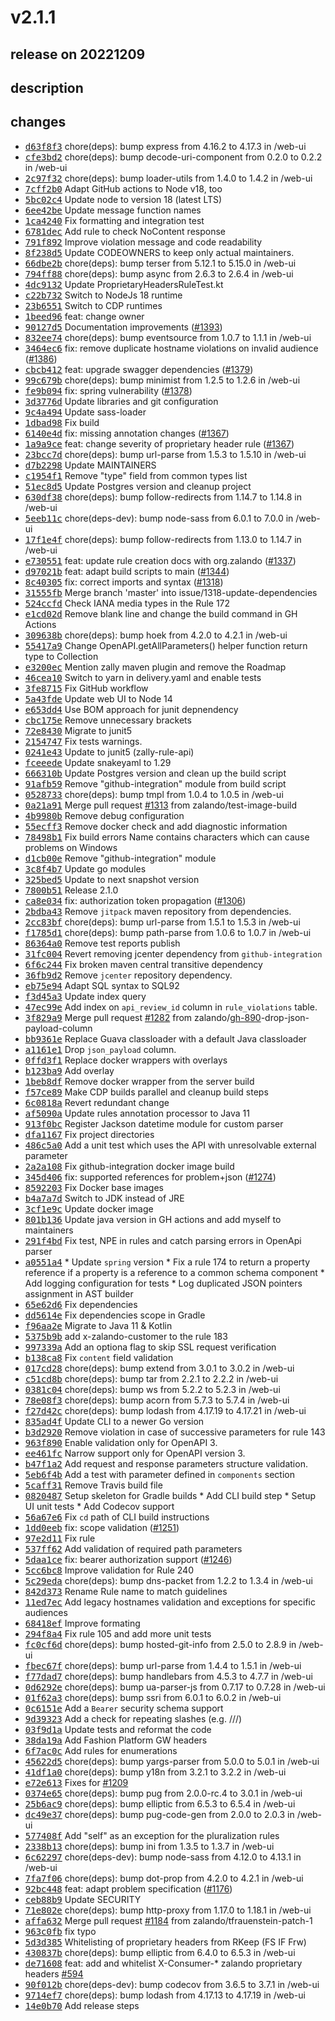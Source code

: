 # v2.1.1

## release on 20221209

## description

## changes

* <a class="commit-link" data-hovercard-type="commit" data-hovercard-url="https://github.com/zalando/zally/commit/d63f8f314c418ff1a07f83515a8f783ba8720e13/hovercard" href="https://github.com/zalando/zally/commit/d63f8f314c418ff1a07f83515a8f783ba8720e13"><tt>d63f8f3</tt></a> chore(deps): bump express from 4.16.2 to 4.17.3 in /web-ui
* <a class="commit-link" data-hovercard-type="commit" data-hovercard-url="https://github.com/zalando/zally/commit/cfe3bd21c5fd0fff74973c01b1709289cb84857a/hovercard" href="https://github.com/zalando/zally/commit/cfe3bd21c5fd0fff74973c01b1709289cb84857a"><tt>cfe3bd2</tt></a> chore(deps): bump decode-uri-component from 0.2.0 to 0.2.2 in /web-ui
* <a class="commit-link" data-hovercard-type="commit" data-hovercard-url="https://github.com/zalando/zally/commit/2c97f32489e3f380ad68958113026a5f0622e177/hovercard" href="https://github.com/zalando/zally/commit/2c97f32489e3f380ad68958113026a5f0622e177"><tt>2c97f32</tt></a> chore(deps): bump loader-utils from 1.4.0 to 1.4.2 in /web-ui
* <a class="commit-link" data-hovercard-type="commit" data-hovercard-url="https://github.com/zalando/zally/commit/7cff2b045b1f4df662e0e7dba6ec77f5e2e3a693/hovercard" href="https://github.com/zalando/zally/commit/7cff2b045b1f4df662e0e7dba6ec77f5e2e3a693"><tt>7cff2b0</tt></a> Adapt GitHub actions to Node v18, too
* <a class="commit-link" data-hovercard-type="commit" data-hovercard-url="https://github.com/zalando/zally/commit/5bc02c4f3177c85d8a3ea2b776be17cac5dabfce/hovercard" href="https://github.com/zalando/zally/commit/5bc02c4f3177c85d8a3ea2b776be17cac5dabfce"><tt>5bc02c4</tt></a> Update node to version 18 (latest LTS)
* <a class="commit-link" data-hovercard-type="commit" data-hovercard-url="https://github.com/zalando/zally/commit/6ee42bef8c9a1bb38eef6f0158799d3cdcbf150b/hovercard" href="https://github.com/zalando/zally/commit/6ee42bef8c9a1bb38eef6f0158799d3cdcbf150b"><tt>6ee42be</tt></a> Update message function names
* <a class="commit-link" data-hovercard-type="commit" data-hovercard-url="https://github.com/zalando/zally/commit/1ca42408a6b5237d8958e12f20deb91ff2ec6c3d/hovercard" href="https://github.com/zalando/zally/commit/1ca42408a6b5237d8958e12f20deb91ff2ec6c3d"><tt>1ca4240</tt></a> Fix formatting and integration test
* <a class="commit-link" data-hovercard-type="commit" data-hovercard-url="https://github.com/zalando/zally/commit/6781dec22260bda0f20ee6d5241b615dd6907f22/hovercard" href="https://github.com/zalando/zally/commit/6781dec22260bda0f20ee6d5241b615dd6907f22"><tt>6781dec</tt></a> Add rule to check NoContent response
* <a class="commit-link" data-hovercard-type="commit" data-hovercard-url="https://github.com/zalando/zally/commit/791f892ff03f449d2ca1aa85bcd4135e89ad4058/hovercard" href="https://github.com/zalando/zally/commit/791f892ff03f449d2ca1aa85bcd4135e89ad4058"><tt>791f892</tt></a> Improve violation message and code readability
* <a class="commit-link" data-hovercard-type="commit" data-hovercard-url="https://github.com/zalando/zally/commit/8f238d58805bcd98b3e096e45da6423b184ddf83/hovercard" href="https://github.com/zalando/zally/commit/8f238d58805bcd98b3e096e45da6423b184ddf83"><tt>8f238d5</tt></a> Update CODEOWNERS to keep only actual maintainers.
* <a class="commit-link" data-hovercard-type="commit" data-hovercard-url="https://github.com/zalando/zally/commit/66dbe2b68648c7cc5709cb6c7b45773032dd21b8/hovercard" href="https://github.com/zalando/zally/commit/66dbe2b68648c7cc5709cb6c7b45773032dd21b8"><tt>66dbe2b</tt></a> chore(deps): bump terser from 5.12.1 to 5.15.0 in /web-ui
* <a class="commit-link" data-hovercard-type="commit" data-hovercard-url="https://github.com/zalando/zally/commit/794ff888a28f796eb79bc598bd7e4ece69f65dc4/hovercard" href="https://github.com/zalando/zally/commit/794ff888a28f796eb79bc598bd7e4ece69f65dc4"><tt>794ff88</tt></a> chore(deps): bump async from 2.6.3 to 2.6.4 in /web-ui
* <a class="commit-link" data-hovercard-type="commit" data-hovercard-url="https://github.com/zalando/zally/commit/4dc9132f44ea6aaf31fc98cece3518b25928ac0c/hovercard" href="https://github.com/zalando/zally/commit/4dc9132f44ea6aaf31fc98cece3518b25928ac0c"><tt>4dc9132</tt></a> Update ProprietaryHeadersRuleTest.kt
* <a class="commit-link" data-hovercard-type="commit" data-hovercard-url="https://github.com/zalando/zally/commit/c22b7322a7ffe50e2936e24c81550a67a33ffc64/hovercard" href="https://github.com/zalando/zally/commit/c22b7322a7ffe50e2936e24c81550a67a33ffc64"><tt>c22b732</tt></a> Switch to NodeJs 18 runtime
* <a class="commit-link" data-hovercard-type="commit" data-hovercard-url="https://github.com/zalando/zally/commit/23b6551b2df6b185740769cf52a489f9d521f1ca/hovercard" href="https://github.com/zalando/zally/commit/23b6551b2df6b185740769cf52a489f9d521f1ca"><tt>23b6551</tt></a> Switch to CDP runtimes
* <a class="commit-link" data-hovercard-type="commit" data-hovercard-url="https://github.com/zalando/zally/commit/1beed964c3aa07d73075d56d4ca301a8b476cd1e/hovercard" href="https://github.com/zalando/zally/commit/1beed964c3aa07d73075d56d4ca301a8b476cd1e"><tt>1beed96</tt></a> feat: change owner
* <a class="commit-link" data-hovercard-type="commit" data-hovercard-url="https://github.com/zalando/zally/commit/90127d58b30d643b558c8a5a764f9c65b31858d9/hovercard" href="https://github.com/zalando/zally/commit/90127d58b30d643b558c8a5a764f9c65b31858d9"><tt>90127d5</tt></a> Documentation improvements (<a class="issue-link js-issue-link" data-error-text="Failed to load title" data-id="1250206695" data-permission-text="Title is private" data-url="https://github.com/zalando/zally/issues/1393" data-hovercard-type="pull_request" data-hovercard-url="/zalando/zally/pull/1393/hovercard" href="https://github.com/zalando/zally/pull/1393">#1393</a>)
* <a class="commit-link" data-hovercard-type="commit" data-hovercard-url="https://github.com/zalando/zally/commit/832ee74c7680d7d569446f05abcadc099f22bd3f/hovercard" href="https://github.com/zalando/zally/commit/832ee74c7680d7d569446f05abcadc099f22bd3f"><tt>832ee74</tt></a> chore(deps): bump eventsource from 1.0.7 to 1.1.1 in /web-ui
* <a class="commit-link" data-hovercard-type="commit" data-hovercard-url="https://github.com/zalando/zally/commit/3464ec613a5f1f8dd63af4b05f75993985a49866/hovercard" href="https://github.com/zalando/zally/commit/3464ec613a5f1f8dd63af4b05f75993985a49866"><tt>3464ec6</tt></a> fix: remove duplicate hostname violations on invalid audience (<a class="issue-link js-issue-link" data-error-text="Failed to load title" data-id="1217625714" data-permission-text="Title is private" data-url="https://github.com/zalando/zally/issues/1386" data-hovercard-type="pull_request" data-hovercard-url="/zalando/zally/pull/1386/hovercard" href="https://github.com/zalando/zally/pull/1386">#1386</a>)
* <a class="commit-link" data-hovercard-type="commit" data-hovercard-url="https://github.com/zalando/zally/commit/cbcb412f8d7b775ea48d4caa2e85abf801580285/hovercard" href="https://github.com/zalando/zally/commit/cbcb412f8d7b775ea48d4caa2e85abf801580285"><tt>cbcb412</tt></a> feat: upgrade swagger dependencies (<a class="issue-link js-issue-link" data-error-text="Failed to load title" data-id="1191031666" data-permission-text="Title is private" data-url="https://github.com/zalando/zally/issues/1379" data-hovercard-type="issue" data-hovercard-url="/zalando/zally/issues/1379/hovercard" href="https://github.com/zalando/zally/issues/1379">#1379</a>)
* <a class="commit-link" data-hovercard-type="commit" data-hovercard-url="https://github.com/zalando/zally/commit/99c679b682bc9475bbd9bb8cbc7c5437ba02998d/hovercard" href="https://github.com/zalando/zally/commit/99c679b682bc9475bbd9bb8cbc7c5437ba02998d"><tt>99c679b</tt></a> chore(deps): bump minimist from 1.2.5 to 1.2.6 in /web-ui
* <a class="commit-link" data-hovercard-type="commit" data-hovercard-url="https://github.com/zalando/zally/commit/fe9b0940e650361b58c2932ccae5fe32c3937635/hovercard" href="https://github.com/zalando/zally/commit/fe9b0940e650361b58c2932ccae5fe32c3937635"><tt>fe9b094</tt></a> fix: spring vulnerability (<a class="issue-link js-issue-link" data-error-text="Failed to load title" data-id="1190144644" data-permission-text="Title is private" data-url="https://github.com/zalando/zally/issues/1378" data-hovercard-type="pull_request" data-hovercard-url="/zalando/zally/pull/1378/hovercard" href="https://github.com/zalando/zally/pull/1378">#1378</a>)
* <a class="commit-link" data-hovercard-type="commit" data-hovercard-url="https://github.com/zalando/zally/commit/3d3776de020ef94ee35d8b1b5460a85011c92d9c/hovercard" href="https://github.com/zalando/zally/commit/3d3776de020ef94ee35d8b1b5460a85011c92d9c"><tt>3d3776d</tt></a> Update libraries and git configuration
* <a class="commit-link" data-hovercard-type="commit" data-hovercard-url="https://github.com/zalando/zally/commit/9c4a494ea87afd8037e776f7c5958458002993d1/hovercard" href="https://github.com/zalando/zally/commit/9c4a494ea87afd8037e776f7c5958458002993d1"><tt>9c4a494</tt></a> Update sass-loader
* <a class="commit-link" data-hovercard-type="commit" data-hovercard-url="https://github.com/zalando/zally/commit/1dbad989634b7c9618e1913c7b592923a2ed98f5/hovercard" href="https://github.com/zalando/zally/commit/1dbad989634b7c9618e1913c7b592923a2ed98f5"><tt>1dbad98</tt></a> Fix build
* <a class="commit-link" data-hovercard-type="commit" data-hovercard-url="https://github.com/zalando/zally/commit/6140e4df535e78b75eb984aacf811ed64e77968d/hovercard" href="https://github.com/zalando/zally/commit/6140e4df535e78b75eb984aacf811ed64e77968d"><tt>6140e4d</tt></a> fix: missing annotation changes (<a class="issue-link js-issue-link" data-error-text="Failed to load title" data-id="1157528766" data-permission-text="Title is private" data-url="https://github.com/zalando/zally/issues/1367" data-hovercard-type="pull_request" data-hovercard-url="/zalando/zally/pull/1367/hovercard" href="https://github.com/zalando/zally/pull/1367">#1367</a>)
* <a class="commit-link" data-hovercard-type="commit" data-hovercard-url="https://github.com/zalando/zally/commit/1a9a9ce082413fec2168f48a9b9fcbbe3cdfb955/hovercard" href="https://github.com/zalando/zally/commit/1a9a9ce082413fec2168f48a9b9fcbbe3cdfb955"><tt>1a9a9ce</tt></a> feat: change severity of proprietary header rule (<a class="issue-link js-issue-link" data-error-text="Failed to load title" data-id="1157528766" data-permission-text="Title is private" data-url="https://github.com/zalando/zally/issues/1367" data-hovercard-type="pull_request" data-hovercard-url="/zalando/zally/pull/1367/hovercard" href="https://github.com/zalando/zally/pull/1367">#1367</a>)
* <a class="commit-link" data-hovercard-type="commit" data-hovercard-url="https://github.com/zalando/zally/commit/23bcc7d21add2fcb3338938e8096e74bd5e95d22/hovercard" href="https://github.com/zalando/zally/commit/23bcc7d21add2fcb3338938e8096e74bd5e95d22"><tt>23bcc7d</tt></a> chore(deps): bump url-parse from 1.5.3 to 1.5.10 in /web-ui
* <a class="commit-link" data-hovercard-type="commit" data-hovercard-url="https://github.com/zalando/zally/commit/d7b2298d332026faae46c6b7776a61e045c6ce5e/hovercard" href="https://github.com/zalando/zally/commit/d7b2298d332026faae46c6b7776a61e045c6ce5e"><tt>d7b2298</tt></a> Update MAINTAINERS
* <a class="commit-link" data-hovercard-type="commit" data-hovercard-url="https://github.com/zalando/zally/commit/c1954f13926cce5dadb7be763e73d5400feea74d/hovercard" href="https://github.com/zalando/zally/commit/c1954f13926cce5dadb7be763e73d5400feea74d"><tt>c1954f1</tt></a> Remove "type" field from common types list
* <a class="commit-link" data-hovercard-type="commit" data-hovercard-url="https://github.com/zalando/zally/commit/51ec8d510ea74bc45d95310f3bd5dc5b0a24b3dc/hovercard" href="https://github.com/zalando/zally/commit/51ec8d510ea74bc45d95310f3bd5dc5b0a24b3dc"><tt>51ec8d5</tt></a> Update Postgres version and cleanup project
* <a class="commit-link" data-hovercard-type="commit" data-hovercard-url="https://github.com/zalando/zally/commit/630df38ef3f6c1f8dd46a7c4f5532374692c64fa/hovercard" href="https://github.com/zalando/zally/commit/630df38ef3f6c1f8dd46a7c4f5532374692c64fa"><tt>630df38</tt></a> chore(deps): bump follow-redirects from 1.14.7 to 1.14.8 in /web-ui
* <a class="commit-link" data-hovercard-type="commit" data-hovercard-url="https://github.com/zalando/zally/commit/5eeb11c40a012d584207250854832f9050bc44dc/hovercard" href="https://github.com/zalando/zally/commit/5eeb11c40a012d584207250854832f9050bc44dc"><tt>5eeb11c</tt></a> chore(deps-dev): bump node-sass from 6.0.1 to 7.0.0 in /web-ui
* <a class="commit-link" data-hovercard-type="commit" data-hovercard-url="https://github.com/zalando/zally/commit/17f1e4faa2e363888fe171ada61f7b0c870ba1bd/hovercard" href="https://github.com/zalando/zally/commit/17f1e4faa2e363888fe171ada61f7b0c870ba1bd"><tt>17f1e4f</tt></a> chore(deps): bump follow-redirects from 1.13.0 to 1.14.7 in /web-ui
* <a class="commit-link" data-hovercard-type="commit" data-hovercard-url="https://github.com/zalando/zally/commit/e73055138832e5fc0e01288e88cf5bdaca48dec8/hovercard" href="https://github.com/zalando/zally/commit/e73055138832e5fc0e01288e88cf5bdaca48dec8"><tt>e730551</tt></a> feat: update rule creation docs with org.zalando (<a class="issue-link js-issue-link" data-error-text="Failed to load title" data-id="1052066936" data-permission-text="Title is private" data-url="https://github.com/zalando/zally/issues/1337" data-hovercard-type="issue" data-hovercard-url="/zalando/zally/issues/1337/hovercard" href="https://github.com/zalando/zally/issues/1337">#1337</a>)
* <a class="commit-link" data-hovercard-type="commit" data-hovercard-url="https://github.com/zalando/zally/commit/d97021b94abbd9a981d40c40bfeda21660d884bf/hovercard" href="https://github.com/zalando/zally/commit/d97021b94abbd9a981d40c40bfeda21660d884bf"><tt>d97021b</tt></a> feat: adapt build scripts to main (<a class="issue-link js-issue-link" data-error-text="Failed to load title" data-id="1092629130" data-permission-text="Title is private" data-url="https://github.com/zalando/zally/issues/1344" data-hovercard-type="issue" data-hovercard-url="/zalando/zally/issues/1344/hovercard" href="https://github.com/zalando/zally/issues/1344">#1344</a>)
* <a class="commit-link" data-hovercard-type="commit" data-hovercard-url="https://github.com/zalando/zally/commit/8c403057dd4b56e6e434200a6aac91c75f4ea541/hovercard" href="https://github.com/zalando/zally/commit/8c403057dd4b56e6e434200a6aac91c75f4ea541"><tt>8c40305</tt></a> fix: correct imports and syntax (<a class="issue-link js-issue-link" data-error-text="Failed to load title" data-id="993311357" data-permission-text="Title is private" data-url="https://github.com/zalando/zally/issues/1318" data-hovercard-type="issue" data-hovercard-url="/zalando/zally/issues/1318/hovercard" href="https://github.com/zalando/zally/issues/1318">#1318</a>)
* <a class="commit-link" data-hovercard-type="commit" data-hovercard-url="https://github.com/zalando/zally/commit/31555fbdaab5529b7af3ecee20c57f3b446a5ca3/hovercard" href="https://github.com/zalando/zally/commit/31555fbdaab5529b7af3ecee20c57f3b446a5ca3"><tt>31555fb</tt></a> Merge branch 'master' into issue/1318-update-dependencies
* <a class="commit-link" data-hovercard-type="commit" data-hovercard-url="https://github.com/zalando/zally/commit/524ccfd50e0348ec1668675a765aee4901766a74/hovercard" href="https://github.com/zalando/zally/commit/524ccfd50e0348ec1668675a765aee4901766a74"><tt>524ccfd</tt></a> Check IANA media types in the Rule 172
* <a class="commit-link" data-hovercard-type="commit" data-hovercard-url="https://github.com/zalando/zally/commit/e1cd02dfb0278a0120b10c2f3a1b83a1bdc15336/hovercard" href="https://github.com/zalando/zally/commit/e1cd02dfb0278a0120b10c2f3a1b83a1bdc15336"><tt>e1cd02d</tt></a> Remove blank line and change the build command in GH Actions
* <a class="commit-link" data-hovercard-type="commit" data-hovercard-url="https://github.com/zalando/zally/commit/309638bff47d15b6d135164cb85165bc27ff1ad8/hovercard" href="https://github.com/zalando/zally/commit/309638bff47d15b6d135164cb85165bc27ff1ad8"><tt>309638b</tt></a> chore(deps): bump hoek from 4.2.0 to 4.2.1 in /web-ui
* <a class="commit-link" data-hovercard-type="commit" data-hovercard-url="https://github.com/zalando/zally/commit/55417a933d0f2f0af2fbcfdbc6e54a69d50647b0/hovercard" href="https://github.com/zalando/zally/commit/55417a933d0f2f0af2fbcfdbc6e54a69d50647b0"><tt>55417a9</tt></a> Change OpenAPI.getAllParameters() helper function return type to Collection
* <a class="commit-link" data-hovercard-type="commit" data-hovercard-url="https://github.com/zalando/zally/commit/e3200ec9d3dfe8cac01f58a88b7c13b0e827cf99/hovercard" href="https://github.com/zalando/zally/commit/e3200ec9d3dfe8cac01f58a88b7c13b0e827cf99"><tt>e3200ec</tt></a> Mention zally maven plugin and remove the Roadmap
* <a class="commit-link" data-hovercard-type="commit" data-hovercard-url="https://github.com/zalando/zally/commit/46cea10954e0ab69df04c90a2b3b45b8c53ee837/hovercard" href="https://github.com/zalando/zally/commit/46cea10954e0ab69df04c90a2b3b45b8c53ee837"><tt>46cea10</tt></a> Switch to yarn in delivery.yaml and enable tests
* <a class="commit-link" data-hovercard-type="commit" data-hovercard-url="https://github.com/zalando/zally/commit/3fe8715c638a28a612eeb87e7d39f192fc1772cf/hovercard" href="https://github.com/zalando/zally/commit/3fe8715c638a28a612eeb87e7d39f192fc1772cf"><tt>3fe8715</tt></a> Fix GitHub workflow
* <a class="commit-link" data-hovercard-type="commit" data-hovercard-url="https://github.com/zalando/zally/commit/5a43fdeff174d8efd94b29b2bd5416df6f618c02/hovercard" href="https://github.com/zalando/zally/commit/5a43fdeff174d8efd94b29b2bd5416df6f618c02"><tt>5a43fde</tt></a> Update web UI to Node 14
* <a class="commit-link" data-hovercard-type="commit" data-hovercard-url="https://github.com/zalando/zally/commit/e653dd46998e54f110a54369dd1e488f74a1cb05/hovercard" href="https://github.com/zalando/zally/commit/e653dd46998e54f110a54369dd1e488f74a1cb05"><tt>e653dd4</tt></a> Use BOM approach for junit depnendency
* <a class="commit-link" data-hovercard-type="commit" data-hovercard-url="https://github.com/zalando/zally/commit/cbc175ebf59bd0d2f15253a8865bc2415fc34df9/hovercard" href="https://github.com/zalando/zally/commit/cbc175ebf59bd0d2f15253a8865bc2415fc34df9"><tt>cbc175e</tt></a> Remove unnecessary brackets
* <a class="commit-link" data-hovercard-type="commit" data-hovercard-url="https://github.com/zalando/zally/commit/72e8430f9eef679308836894c496facc4c510084/hovercard" href="https://github.com/zalando/zally/commit/72e8430f9eef679308836894c496facc4c510084"><tt>72e8430</tt></a> Migrate to junit5
* <a class="commit-link" data-hovercard-type="commit" data-hovercard-url="https://github.com/zalando/zally/commit/21547471198c63100a12ca7ed9a34cebba4c5536/hovercard" href="https://github.com/zalando/zally/commit/21547471198c63100a12ca7ed9a34cebba4c5536"><tt>2154747</tt></a> Fix tests warnings.
* <a class="commit-link" data-hovercard-type="commit" data-hovercard-url="https://github.com/zalando/zally/commit/0241e43fc647c4895f72ed14019ee7026fb00616/hovercard" href="https://github.com/zalando/zally/commit/0241e43fc647c4895f72ed14019ee7026fb00616"><tt>0241e43</tt></a> Update to junit5 (zally-rule-api)
* <a class="commit-link" data-hovercard-type="commit" data-hovercard-url="https://github.com/zalando/zally/commit/fceeede5897f2ff8d54b028a0f4d1d020baf7fb7/hovercard" href="https://github.com/zalando/zally/commit/fceeede5897f2ff8d54b028a0f4d1d020baf7fb7"><tt>fceeede</tt></a> Update snakeyaml to 1.29
* <a class="commit-link" data-hovercard-type="commit" data-hovercard-url="https://github.com/zalando/zally/commit/666310bab5a15355c80886b059caa202ba94180f/hovercard" href="https://github.com/zalando/zally/commit/666310bab5a15355c80886b059caa202ba94180f"><tt>666310b</tt></a> Update Postgres version and clean up the build script
* <a class="commit-link" data-hovercard-type="commit" data-hovercard-url="https://github.com/zalando/zally/commit/91afb593f1d9eb0a5682e4c3064e4382aaec799b/hovercard" href="https://github.com/zalando/zally/commit/91afb593f1d9eb0a5682e4c3064e4382aaec799b"><tt>91afb59</tt></a> Remove "github-integration" module from build script
* <a class="commit-link" data-hovercard-type="commit" data-hovercard-url="https://github.com/zalando/zally/commit/0528733923b425eb51c8e632798a8243f800b950/hovercard" href="https://github.com/zalando/zally/commit/0528733923b425eb51c8e632798a8243f800b950"><tt>0528733</tt></a> chore(deps): bump tmpl from 1.0.4 to 1.0.5 in /web-ui
* <a class="commit-link" data-hovercard-type="commit" data-hovercard-url="https://github.com/zalando/zally/commit/0a21a910160afb9bbee9b0e604e89a52de209740/hovercard" href="https://github.com/zalando/zally/commit/0a21a910160afb9bbee9b0e604e89a52de209740"><tt>0a21a91</tt></a> Merge pull request <a class="issue-link js-issue-link" data-error-text="Failed to load title" data-id="978417692" data-permission-text="Title is private" data-url="https://github.com/zalando/zally/issues/1313" data-hovercard-type="pull_request" data-hovercard-url="/zalando/zally/pull/1313/hovercard" href="https://github.com/zalando/zally/pull/1313">#1313</a> from zalando/test-image-build
* <a class="commit-link" data-hovercard-type="commit" data-hovercard-url="https://github.com/zalando/zally/commit/4b9980b5916fd0aa2117b65bad8435f4861d12c3/hovercard" href="https://github.com/zalando/zally/commit/4b9980b5916fd0aa2117b65bad8435f4861d12c3"><tt>4b9980b</tt></a> Remove debug configuration
* <a class="commit-link" data-hovercard-type="commit" data-hovercard-url="https://github.com/zalando/zally/commit/55ecff3f5dd1e07be522bbb5a5bddde196b88f08/hovercard" href="https://github.com/zalando/zally/commit/55ecff3f5dd1e07be522bbb5a5bddde196b88f08"><tt>55ecff3</tt></a> Remove docker check and add diagnostic information
* <a class="commit-link" data-hovercard-type="commit" data-hovercard-url="https://github.com/zalando/zally/commit/78498b1c472636f9419945a178cb8d26d57b6d5b/hovercard" href="https://github.com/zalando/zally/commit/78498b1c472636f9419945a178cb8d26d57b6d5b"><tt>78498b1</tt></a> Fix build errors Name contains characters which can cause problems on Windows
* <a class="commit-link" data-hovercard-type="commit" data-hovercard-url="https://github.com/zalando/zally/commit/d1cb00eabbed13d6a0b33ab6dd259144d89feda4/hovercard" href="https://github.com/zalando/zally/commit/d1cb00eabbed13d6a0b33ab6dd259144d89feda4"><tt>d1cb00e</tt></a> Remove "github-integration" module
* <a class="commit-link" data-hovercard-type="commit" data-hovercard-url="https://github.com/zalando/zally/commit/3c8f4b7ea85b6855d78ba3e98e79734b7c2f8ffa/hovercard" href="https://github.com/zalando/zally/commit/3c8f4b7ea85b6855d78ba3e98e79734b7c2f8ffa"><tt>3c8f4b7</tt></a> Update go modules
* <a class="commit-link" data-hovercard-type="commit" data-hovercard-url="https://github.com/zalando/zally/commit/325bed52171a02a20f4a8b3e3e2ddd98114ee918/hovercard" href="https://github.com/zalando/zally/commit/325bed52171a02a20f4a8b3e3e2ddd98114ee918"><tt>325bed5</tt></a> Update to next snapshot version
* <a class="commit-link" data-hovercard-type="commit" data-hovercard-url="https://github.com/zalando/zally/commit/7800b51e854168eb67408d7f440fc837545b2950/hovercard" href="https://github.com/zalando/zally/commit/7800b51e854168eb67408d7f440fc837545b2950"><tt>7800b51</tt></a> Release 2.1.0
* <a class="commit-link" data-hovercard-type="commit" data-hovercard-url="https://github.com/zalando/zally/commit/ca8e0345602e1a9298166562c21edba3a5b6f72f/hovercard" href="https://github.com/zalando/zally/commit/ca8e0345602e1a9298166562c21edba3a5b6f72f"><tt>ca8e034</tt></a> fix: authorization token propagation (<a class="issue-link js-issue-link" data-error-text="Failed to load title" data-id="974388257" data-permission-text="Title is private" data-url="https://github.com/zalando/zally/issues/1306" data-hovercard-type="pull_request" data-hovercard-url="/zalando/zally/pull/1306/hovercard" href="https://github.com/zalando/zally/pull/1306">#1306</a>)
* <a class="commit-link" data-hovercard-type="commit" data-hovercard-url="https://github.com/zalando/zally/commit/2bdba430b6f3fa2e30805bb7ca9f80a61a0c4181/hovercard" href="https://github.com/zalando/zally/commit/2bdba430b6f3fa2e30805bb7ca9f80a61a0c4181"><tt>2bdba43</tt></a> Remove <code>jitpack</code> maven repository from dependencies.
* <a class="commit-link" data-hovercard-type="commit" data-hovercard-url="https://github.com/zalando/zally/commit/2cc83bfdd135de9d87edfb3715a4b080c1b4763c/hovercard" href="https://github.com/zalando/zally/commit/2cc83bfdd135de9d87edfb3715a4b080c1b4763c"><tt>2cc83bf</tt></a> chore(deps): bump url-parse from 1.5.1 to 1.5.3 in /web-ui
* <a class="commit-link" data-hovercard-type="commit" data-hovercard-url="https://github.com/zalando/zally/commit/f1785d14a3ec80943414d6fb79bd12f1d1ee8920/hovercard" href="https://github.com/zalando/zally/commit/f1785d14a3ec80943414d6fb79bd12f1d1ee8920"><tt>f1785d1</tt></a> chore(deps): bump path-parse from 1.0.6 to 1.0.7 in /web-ui
* <a class="commit-link" data-hovercard-type="commit" data-hovercard-url="https://github.com/zalando/zally/commit/86364a0cc1c670cd38a8dbea0e06f999ef831f1c/hovercard" href="https://github.com/zalando/zally/commit/86364a0cc1c670cd38a8dbea0e06f999ef831f1c"><tt>86364a0</tt></a> Remove test reports publish
* <a class="commit-link" data-hovercard-type="commit" data-hovercard-url="https://github.com/zalando/zally/commit/31fc004dc545c9f7d8ac3826b95aff78cf7a4951/hovercard" href="https://github.com/zalando/zally/commit/31fc004dc545c9f7d8ac3826b95aff78cf7a4951"><tt>31fc004</tt></a> Revert removing jcenter dependency from <code>github-integration</code>
* <a class="commit-link" data-hovercard-type="commit" data-hovercard-url="https://github.com/zalando/zally/commit/6f6c24482fae26a4a21091f38bcefcfc16308d08/hovercard" href="https://github.com/zalando/zally/commit/6f6c24482fae26a4a21091f38bcefcfc16308d08"><tt>6f6c244</tt></a> Fix broken maven central transitive dependency
* <a class="commit-link" data-hovercard-type="commit" data-hovercard-url="https://github.com/zalando/zally/commit/36fb9d27a628f70c138ff9ac6b59a1c1f92bf7e2/hovercard" href="https://github.com/zalando/zally/commit/36fb9d27a628f70c138ff9ac6b59a1c1f92bf7e2"><tt>36fb9d2</tt></a> Remove <code>jcenter</code> repository dependency.
* <a class="commit-link" data-hovercard-type="commit" data-hovercard-url="https://github.com/zalando/zally/commit/eb75e94d637eea31bb8a2e386771622af72f25a7/hovercard" href="https://github.com/zalando/zally/commit/eb75e94d637eea31bb8a2e386771622af72f25a7"><tt>eb75e94</tt></a> Adapt SQL syntax to SQL92
* <a class="commit-link" data-hovercard-type="commit" data-hovercard-url="https://github.com/zalando/zally/commit/f3d45a3bb4079aa68e201d833e4fb07fb30b0917/hovercard" href="https://github.com/zalando/zally/commit/f3d45a3bb4079aa68e201d833e4fb07fb30b0917"><tt>f3d45a3</tt></a> Update index query
* <a class="commit-link" data-hovercard-type="commit" data-hovercard-url="https://github.com/zalando/zally/commit/47ec99e551b4996a391a54fccb5c86570544db12/hovercard" href="https://github.com/zalando/zally/commit/47ec99e551b4996a391a54fccb5c86570544db12"><tt>47ec99e</tt></a> Add index on <code>api_review_id</code> column in <code>rule_violations</code> table.
* <a class="commit-link" data-hovercard-type="commit" data-hovercard-url="https://github.com/zalando/zally/commit/3f829a976dcdbc460ae694d524ee74a1872b902e/hovercard" href="https://github.com/zalando/zally/commit/3f829a976dcdbc460ae694d524ee74a1872b902e"><tt>3f829a9</tt></a> Merge pull request <a class="issue-link js-issue-link" data-error-text="Failed to load title" data-id="938281237" data-permission-text="Title is private" data-url="https://github.com/zalando/zally/issues/1282" data-hovercard-type="pull_request" data-hovercard-url="/zalando/zally/pull/1282/hovercard" href="https://github.com/zalando/zally/pull/1282">#1282</a> from zalando/<a class="issue-link js-issue-link" data-error-text="Failed to load title" data-id="378242589" data-permission-text="Title is private" data-url="https://github.com/zalando/zally/issues/890" data-hovercard-type="issue" data-hovercard-url="/zalando/zally/issues/890/hovercard" href="https://github.com/zalando/zally/issues/890">gh-890</a>-drop-json-payload-column
* <a class="commit-link" data-hovercard-type="commit" data-hovercard-url="https://github.com/zalando/zally/commit/bb9361e7f0801652d6f498aa398480e4d00e892b/hovercard" href="https://github.com/zalando/zally/commit/bb9361e7f0801652d6f498aa398480e4d00e892b"><tt>bb9361e</tt></a> Replace Guava classloader with a default Java classloader
* <a class="commit-link" data-hovercard-type="commit" data-hovercard-url="https://github.com/zalando/zally/commit/a1161e16d392f4cb4e70046c01fff5342b095156/hovercard" href="https://github.com/zalando/zally/commit/a1161e16d392f4cb4e70046c01fff5342b095156"><tt>a1161e1</tt></a> Drop <code>json_payload</code> column.
* <a class="commit-link" data-hovercard-type="commit" data-hovercard-url="https://github.com/zalando/zally/commit/0ffd3f1a6777716bee8788a99640f40d6c8fee2d/hovercard" href="https://github.com/zalando/zally/commit/0ffd3f1a6777716bee8788a99640f40d6c8fee2d"><tt>0ffd3f1</tt></a> Replace docker wrappers with overlays
* <a class="commit-link" data-hovercard-type="commit" data-hovercard-url="https://github.com/zalando/zally/commit/b123ba98bf38398c4897b7c71193ebf75c0ace84/hovercard" href="https://github.com/zalando/zally/commit/b123ba98bf38398c4897b7c71193ebf75c0ace84"><tt>b123ba9</tt></a> Add overlay
* <a class="commit-link" data-hovercard-type="commit" data-hovercard-url="https://github.com/zalando/zally/commit/1beb8df705b6ce3efe492ff1bc1e85fc6f1f0425/hovercard" href="https://github.com/zalando/zally/commit/1beb8df705b6ce3efe492ff1bc1e85fc6f1f0425"><tt>1beb8df</tt></a> Remove docker wrapper from the server build
* <a class="commit-link" data-hovercard-type="commit" data-hovercard-url="https://github.com/zalando/zally/commit/f57ce89ad3f5170dc25b818e5d3ab6aab3165139/hovercard" href="https://github.com/zalando/zally/commit/f57ce89ad3f5170dc25b818e5d3ab6aab3165139"><tt>f57ce89</tt></a> Make CDP builds parallel and cleanup build steps
* <a class="commit-link" data-hovercard-type="commit" data-hovercard-url="https://github.com/zalando/zally/commit/6c0818a52a7d1b0877c56003d2ec229befdf3ff2/hovercard" href="https://github.com/zalando/zally/commit/6c0818a52a7d1b0877c56003d2ec229befdf3ff2"><tt>6c0818a</tt></a> Revert redundant change
* <a class="commit-link" data-hovercard-type="commit" data-hovercard-url="https://github.com/zalando/zally/commit/af5090afe247074fef60d42da04b8362ef126abd/hovercard" href="https://github.com/zalando/zally/commit/af5090afe247074fef60d42da04b8362ef126abd"><tt>af5090a</tt></a> Update rules annotation processor to Java 11
* <a class="commit-link" data-hovercard-type="commit" data-hovercard-url="https://github.com/zalando/zally/commit/913f0bc12013ce395b2d45b1836a3a49c287f61a/hovercard" href="https://github.com/zalando/zally/commit/913f0bc12013ce395b2d45b1836a3a49c287f61a"><tt>913f0bc</tt></a> Register Jackson datetime module for custom parser
* <a class="commit-link" data-hovercard-type="commit" data-hovercard-url="https://github.com/zalando/zally/commit/dfa116783268bbd65fd660502ab5df8bac626b3d/hovercard" href="https://github.com/zalando/zally/commit/dfa116783268bbd65fd660502ab5df8bac626b3d"><tt>dfa1167</tt></a> Fix project directories
* <a class="commit-link" data-hovercard-type="commit" data-hovercard-url="https://github.com/zalando/zally/commit/486c5a0c3687c5e5e3b3120ec8bd0d9df7a44eab/hovercard" href="https://github.com/zalando/zally/commit/486c5a0c3687c5e5e3b3120ec8bd0d9df7a44eab"><tt>486c5a0</tt></a> Add a unit test which uses the API with unresolvable external parameter
* <a class="commit-link" data-hovercard-type="commit" data-hovercard-url="https://github.com/zalando/zally/commit/2a2a1084091d7265775c84384e11eb101e46cfb4/hovercard" href="https://github.com/zalando/zally/commit/2a2a1084091d7265775c84384e11eb101e46cfb4"><tt>2a2a108</tt></a> Fix github-integration docker image build
* <a class="commit-link" data-hovercard-type="commit" data-hovercard-url="https://github.com/zalando/zally/commit/345d40613c7a23cb1dae550cef34ae43a902da85/hovercard" href="https://github.com/zalando/zally/commit/345d40613c7a23cb1dae550cef34ae43a902da85"><tt>345d406</tt></a> fix: supported references for problem+json (<a class="issue-link js-issue-link" data-error-text="Failed to load title" data-id="934492387" data-permission-text="Title is private" data-url="https://github.com/zalando/zally/issues/1274" data-hovercard-type="issue" data-hovercard-url="/zalando/zally/issues/1274/hovercard" href="https://github.com/zalando/zally/issues/1274">#1274</a>)
* <a class="commit-link" data-hovercard-type="commit" data-hovercard-url="https://github.com/zalando/zally/commit/85922037d38abe4210a40d0ce21ddad60d6e580c/hovercard" href="https://github.com/zalando/zally/commit/85922037d38abe4210a40d0ce21ddad60d6e580c"><tt>8592203</tt></a> Fix Docker base images
* <a class="commit-link" data-hovercard-type="commit" data-hovercard-url="https://github.com/zalando/zally/commit/b4a7a7d17031bc2e64fabb42131cf7c6223f308a/hovercard" href="https://github.com/zalando/zally/commit/b4a7a7d17031bc2e64fabb42131cf7c6223f308a"><tt>b4a7a7d</tt></a> Switch to JDK instead of JRE
* <a class="commit-link" data-hovercard-type="commit" data-hovercard-url="https://github.com/zalando/zally/commit/3cf1e9c6bbba9ecc64280c20ea6cc51a4dff7a6c/hovercard" href="https://github.com/zalando/zally/commit/3cf1e9c6bbba9ecc64280c20ea6cc51a4dff7a6c"><tt>3cf1e9c</tt></a> Update docker image
* <a class="commit-link" data-hovercard-type="commit" data-hovercard-url="https://github.com/zalando/zally/commit/801b136cb7c0a666b3aaa4addf24d9248d1b292e/hovercard" href="https://github.com/zalando/zally/commit/801b136cb7c0a666b3aaa4addf24d9248d1b292e"><tt>801b136</tt></a> Update java version in GH actions and add myself to maintainers
* <a class="commit-link" data-hovercard-type="commit" data-hovercard-url="https://github.com/zalando/zally/commit/291f4bd5f46bcebbdd0c92354a77024b04acf86e/hovercard" href="https://github.com/zalando/zally/commit/291f4bd5f46bcebbdd0c92354a77024b04acf86e"><tt>291f4bd</tt></a> Fix test, NPE in rules and catch parsing errors in OpenApi parser
* <a class="commit-link" data-hovercard-type="commit" data-hovercard-url="https://github.com/zalando/zally/commit/a0551a414a5414bda27bfd768650198349f39b30/hovercard" href="https://github.com/zalando/zally/commit/a0551a414a5414bda27bfd768650198349f39b30"><tt>a0551a4</tt></a> * Update <code>spring</code> version * Fix a rule 174 to return a property reference if a property is a reference to a common schema component * Add logging configuration for tests * Log duplicated JSON pointers assignment in AST builder
* <a class="commit-link" data-hovercard-type="commit" data-hovercard-url="https://github.com/zalando/zally/commit/65e62d6d53532167de3a648c868a4081758ea271/hovercard" href="https://github.com/zalando/zally/commit/65e62d6d53532167de3a648c868a4081758ea271"><tt>65e62d6</tt></a> Fix dependencies
* <a class="commit-link" data-hovercard-type="commit" data-hovercard-url="https://github.com/zalando/zally/commit/dd5614eb95b300a125728e056f55ad041ab61caa/hovercard" href="https://github.com/zalando/zally/commit/dd5614eb95b300a125728e056f55ad041ab61caa"><tt>dd5614e</tt></a> Fix dependencies scope in Gradle
* <a class="commit-link" data-hovercard-type="commit" data-hovercard-url="https://github.com/zalando/zally/commit/f96aa2e8690d185336aa75c588eafd68fd7485b3/hovercard" href="https://github.com/zalando/zally/commit/f96aa2e8690d185336aa75c588eafd68fd7485b3"><tt>f96aa2e</tt></a> Migrate to Java 11 & Kotlin
* <a class="commit-link" data-hovercard-type="commit" data-hovercard-url="https://github.com/zalando/zally/commit/5375b9b994c909e6b2b7daf5073267a6d3746cd9/hovercard" href="https://github.com/zalando/zally/commit/5375b9b994c909e6b2b7daf5073267a6d3746cd9"><tt>5375b9b</tt></a> add x-zalando-customer to the rule 183
* <a class="commit-link" data-hovercard-type="commit" data-hovercard-url="https://github.com/zalando/zally/commit/997339ab0d023b1e8f78f5d6e86d6683bc87b8e2/hovercard" href="https://github.com/zalando/zally/commit/997339ab0d023b1e8f78f5d6e86d6683bc87b8e2"><tt>997339a</tt></a> Add an optiona flag to skip SSL request verification
* <a class="commit-link" data-hovercard-type="commit" data-hovercard-url="https://github.com/zalando/zally/commit/b138ca8a36d967db304b2b642b8129a3e7dbc847/hovercard" href="https://github.com/zalando/zally/commit/b138ca8a36d967db304b2b642b8129a3e7dbc847"><tt>b138ca8</tt></a> Fix <code>content</code> field validation
* <a class="commit-link" data-hovercard-type="commit" data-hovercard-url="https://github.com/zalando/zally/commit/017cd286cf5591728cb9bfbe29412d06250b49fa/hovercard" href="https://github.com/zalando/zally/commit/017cd286cf5591728cb9bfbe29412d06250b49fa"><tt>017cd28</tt></a> chore(deps): bump extend from 3.0.1 to 3.0.2 in /web-ui
* <a class="commit-link" data-hovercard-type="commit" data-hovercard-url="https://github.com/zalando/zally/commit/c51cd8bec840d3ea27079b76fe739641159a049e/hovercard" href="https://github.com/zalando/zally/commit/c51cd8bec840d3ea27079b76fe739641159a049e"><tt>c51cd8b</tt></a> chore(deps): bump tar from 2.2.1 to 2.2.2 in /web-ui
* <a class="commit-link" data-hovercard-type="commit" data-hovercard-url="https://github.com/zalando/zally/commit/0381c047ec8df4aa311d210d838e8acf6c8575b4/hovercard" href="https://github.com/zalando/zally/commit/0381c047ec8df4aa311d210d838e8acf6c8575b4"><tt>0381c04</tt></a> chore(deps): bump ws from 5.2.2 to 5.2.3 in /web-ui
* <a class="commit-link" data-hovercard-type="commit" data-hovercard-url="https://github.com/zalando/zally/commit/78e08f3de398996a70b55a18c11218adf2aea649/hovercard" href="https://github.com/zalando/zally/commit/78e08f3de398996a70b55a18c11218adf2aea649"><tt>78e08f3</tt></a> chore(deps): bump acorn from 5.7.3 to 5.7.4 in /web-ui
* <a class="commit-link" data-hovercard-type="commit" data-hovercard-url="https://github.com/zalando/zally/commit/f27d42cd71d55bab61da15faab20fb6bdc9a6369/hovercard" href="https://github.com/zalando/zally/commit/f27d42cd71d55bab61da15faab20fb6bdc9a6369"><tt>f27d42c</tt></a> chore(deps): bump lodash from 4.17.19 to 4.17.21 in /web-ui
* <a class="commit-link" data-hovercard-type="commit" data-hovercard-url="https://github.com/zalando/zally/commit/835ad4fe3b2c26ef44534af9f942670fac75fb70/hovercard" href="https://github.com/zalando/zally/commit/835ad4fe3b2c26ef44534af9f942670fac75fb70"><tt>835ad4f</tt></a> Update CLI to a newer Go version
* <a class="commit-link" data-hovercard-type="commit" data-hovercard-url="https://github.com/zalando/zally/commit/b3d2920b2949e0c2d40b66b69673427002fd8555/hovercard" href="https://github.com/zalando/zally/commit/b3d2920b2949e0c2d40b66b69673427002fd8555"><tt>b3d2920</tt></a> Remove violation in case of successive parameters for rule 143
* <a class="commit-link" data-hovercard-type="commit" data-hovercard-url="https://github.com/zalando/zally/commit/963f8907c56449f9c297d68ecc9fc01d88e075a6/hovercard" href="https://github.com/zalando/zally/commit/963f8907c56449f9c297d68ecc9fc01d88e075a6"><tt>963f890</tt></a> Enable validation only for OpenAPI 3.
* <a class="commit-link" data-hovercard-type="commit" data-hovercard-url="https://github.com/zalando/zally/commit/ee461fcfae94aecb63d341cf9395091397e8abf8/hovercard" href="https://github.com/zalando/zally/commit/ee461fcfae94aecb63d341cf9395091397e8abf8"><tt>ee461fc</tt></a> Narrow support only for OpenAPI version 3.
* <a class="commit-link" data-hovercard-type="commit" data-hovercard-url="https://github.com/zalando/zally/commit/b47f1a22e322fe61035a8c2f8ca275ee61c4cb1a/hovercard" href="https://github.com/zalando/zally/commit/b47f1a22e322fe61035a8c2f8ca275ee61c4cb1a"><tt>b47f1a2</tt></a> Add request and response parameters structure validation.
* <a class="commit-link" data-hovercard-type="commit" data-hovercard-url="https://github.com/zalando/zally/commit/5eb6f4bd55d2659921012904029431d8c37c2f43/hovercard" href="https://github.com/zalando/zally/commit/5eb6f4bd55d2659921012904029431d8c37c2f43"><tt>5eb6f4b</tt></a> Add a test with parameter defined in <code>components</code> section
* <a class="commit-link" data-hovercard-type="commit" data-hovercard-url="https://github.com/zalando/zally/commit/5caff312af1be6b9c1d0b26994758260b099ac52/hovercard" href="https://github.com/zalando/zally/commit/5caff312af1be6b9c1d0b26994758260b099ac52"><tt>5caff31</tt></a> Remove Travis build file
* <a class="commit-link" data-hovercard-type="commit" data-hovercard-url="https://github.com/zalando/zally/commit/0820487b88ca90212e7e0e326f4c9161ca4deb70/hovercard" href="https://github.com/zalando/zally/commit/0820487b88ca90212e7e0e326f4c9161ca4deb70"><tt>0820487</tt></a> Setup skeleton for Gradle builds * Add CLI build step * Setup UI unit tests * Add Codecov support
* <a class="commit-link" data-hovercard-type="commit" data-hovercard-url="https://github.com/zalando/zally/commit/56a67e68aa58e21a18fd21e6635b6cb6a02aab59/hovercard" href="https://github.com/zalando/zally/commit/56a67e68aa58e21a18fd21e6635b6cb6a02aab59"><tt>56a67e6</tt></a> Fix <code>cd</code> path of CLI build instructions
* <a class="commit-link" data-hovercard-type="commit" data-hovercard-url="https://github.com/zalando/zally/commit/1dd0eeb9841fcff054f6adcb9101fcffa263e488/hovercard" href="https://github.com/zalando/zally/commit/1dd0eeb9841fcff054f6adcb9101fcffa263e488"><tt>1dd0eeb</tt></a> fix: scope validation (<a class="issue-link js-issue-link" data-error-text="Failed to load title" data-id="913148955" data-permission-text="Title is private" data-url="https://github.com/zalando/zally/issues/1251" data-hovercard-type="issue" data-hovercard-url="/zalando/zally/issues/1251/hovercard" href="https://github.com/zalando/zally/issues/1251">#1251</a>)
* <a class="commit-link" data-hovercard-type="commit" data-hovercard-url="https://github.com/zalando/zally/commit/97e2d11bea9c27cc8b952ad6b0c2a056d3a755eb/hovercard" href="https://github.com/zalando/zally/commit/97e2d11bea9c27cc8b952ad6b0c2a056d3a755eb"><tt>97e2d11</tt></a> Fix rule
* <a class="commit-link" data-hovercard-type="commit" data-hovercard-url="https://github.com/zalando/zally/commit/537ff6244afa3a76713f00236b37c6b207e5e126/hovercard" href="https://github.com/zalando/zally/commit/537ff6244afa3a76713f00236b37c6b207e5e126"><tt>537ff62</tt></a> Add validation of required path parameters
* <a class="commit-link" data-hovercard-type="commit" data-hovercard-url="https://github.com/zalando/zally/commit/5daa1ce1875151ab83b8547c6fd4d8ec66eeed72/hovercard" href="https://github.com/zalando/zally/commit/5daa1ce1875151ab83b8547c6fd4d8ec66eeed72"><tt>5daa1ce</tt></a> fix: bearer authorization support (<a class="issue-link js-issue-link" data-error-text="Failed to load title" data-id="909212736" data-permission-text="Title is private" data-url="https://github.com/zalando/zally/issues/1246" data-hovercard-type="issue" data-hovercard-url="/zalando/zally/issues/1246/hovercard" href="https://github.com/zalando/zally/issues/1246">#1246</a>)
* <a class="commit-link" data-hovercard-type="commit" data-hovercard-url="https://github.com/zalando/zally/commit/5cc6bc8e0bb43ddbe2a191f8495426dd0fbb0b71/hovercard" href="https://github.com/zalando/zally/commit/5cc6bc8e0bb43ddbe2a191f8495426dd0fbb0b71"><tt>5cc6bc8</tt></a> Improve validation for Rule 240
* <a class="commit-link" data-hovercard-type="commit" data-hovercard-url="https://github.com/zalando/zally/commit/5c29edaa225675db9eab26bb596428a7bb3a99ec/hovercard" href="https://github.com/zalando/zally/commit/5c29edaa225675db9eab26bb596428a7bb3a99ec"><tt>5c29eda</tt></a> chore(deps): bump dns-packet from 1.2.2 to 1.3.4 in /web-ui
* <a class="commit-link" data-hovercard-type="commit" data-hovercard-url="https://github.com/zalando/zally/commit/842d373fa6e4845498ec7e083642bf7c5dc80047/hovercard" href="https://github.com/zalando/zally/commit/842d373fa6e4845498ec7e083642bf7c5dc80047"><tt>842d373</tt></a> Rename Rule name to match guidelines
* <a class="commit-link" data-hovercard-type="commit" data-hovercard-url="https://github.com/zalando/zally/commit/11ed7ecae49dbc7336a9d560ac8ceb94f93f4205/hovercard" href="https://github.com/zalando/zally/commit/11ed7ecae49dbc7336a9d560ac8ceb94f93f4205"><tt>11ed7ec</tt></a> Add legacy hostnames validation and exceptions for specific audiences
* <a class="commit-link" data-hovercard-type="commit" data-hovercard-url="https://github.com/zalando/zally/commit/68418ef2870256eb73a5172b38a35bdd8453eded/hovercard" href="https://github.com/zalando/zally/commit/68418ef2870256eb73a5172b38a35bdd8453eded"><tt>68418ef</tt></a> Improve formating
* <a class="commit-link" data-hovercard-type="commit" data-hovercard-url="https://github.com/zalando/zally/commit/294f8a44d527782a67504b4f6667989ccd0c6fa6/hovercard" href="https://github.com/zalando/zally/commit/294f8a44d527782a67504b4f6667989ccd0c6fa6"><tt>294f8a4</tt></a> Fix rule 105 and add more unit tests
* <a class="commit-link" data-hovercard-type="commit" data-hovercard-url="https://github.com/zalando/zally/commit/fc0cf6d1bdeaa99a3f060c5f729e4304c2b90ef1/hovercard" href="https://github.com/zalando/zally/commit/fc0cf6d1bdeaa99a3f060c5f729e4304c2b90ef1"><tt>fc0cf6d</tt></a> chore(deps): bump hosted-git-info from 2.5.0 to 2.8.9 in /web-ui
* <a class="commit-link" data-hovercard-type="commit" data-hovercard-url="https://github.com/zalando/zally/commit/fbec67f06ae8194be0a90065b18597bd4e001c8a/hovercard" href="https://github.com/zalando/zally/commit/fbec67f06ae8194be0a90065b18597bd4e001c8a"><tt>fbec67f</tt></a> chore(deps): bump url-parse from 1.4.4 to 1.5.1 in /web-ui
* <a class="commit-link" data-hovercard-type="commit" data-hovercard-url="https://github.com/zalando/zally/commit/f77dad76aa2fd0ccb6221d8500c3296b788d70e9/hovercard" href="https://github.com/zalando/zally/commit/f77dad76aa2fd0ccb6221d8500c3296b788d70e9"><tt>f77dad7</tt></a> chore(deps): bump handlebars from 4.5.3 to 4.7.7 in /web-ui
* <a class="commit-link" data-hovercard-type="commit" data-hovercard-url="https://github.com/zalando/zally/commit/0d6292e45b16166d0730750addb79ad7dde893cb/hovercard" href="https://github.com/zalando/zally/commit/0d6292e45b16166d0730750addb79ad7dde893cb"><tt>0d6292e</tt></a> chore(deps): bump ua-parser-js from 0.7.17 to 0.7.28 in /web-ui
* <a class="commit-link" data-hovercard-type="commit" data-hovercard-url="https://github.com/zalando/zally/commit/01f62a32230034c8f45ed47f3e71a4a579204c60/hovercard" href="https://github.com/zalando/zally/commit/01f62a32230034c8f45ed47f3e71a4a579204c60"><tt>01f62a3</tt></a> chore(deps): bump ssri from 6.0.1 to 6.0.2 in /web-ui
* <a class="commit-link" data-hovercard-type="commit" data-hovercard-url="https://github.com/zalando/zally/commit/0c6151ed3b1e4785c3a47de65ab27dbfd51676b5/hovercard" href="https://github.com/zalando/zally/commit/0c6151ed3b1e4785c3a47de65ab27dbfd51676b5"><tt>0c6151e</tt></a> Add a <code>Bearer</code> security schema support
* <a class="commit-link" data-hovercard-type="commit" data-hovercard-url="https://github.com/zalando/zally/commit/9d3932303e88d06a1061198d0d03ce83a20e5abf/hovercard" href="https://github.com/zalando/zally/commit/9d3932303e88d06a1061198d0d03ce83a20e5abf"><tt>9d39323</tt></a> Add a check for repeating slashes (e.g. ///)
* <a class="commit-link" data-hovercard-type="commit" data-hovercard-url="https://github.com/zalando/zally/commit/03f9d1a7b36128f10eb78429cc0352707dda1cee/hovercard" href="https://github.com/zalando/zally/commit/03f9d1a7b36128f10eb78429cc0352707dda1cee"><tt>03f9d1a</tt></a> Update tests and reformat the code
* <a class="commit-link" data-hovercard-type="commit" data-hovercard-url="https://github.com/zalando/zally/commit/38da19aefde6694eff5df00984c8ac819a8e15de/hovercard" href="https://github.com/zalando/zally/commit/38da19aefde6694eff5df00984c8ac819a8e15de"><tt>38da19a</tt></a> Add Fashion Platform GW headers
* <a class="commit-link" data-hovercard-type="commit" data-hovercard-url="https://github.com/zalando/zally/commit/6f7ac0c068e53f65f4613349b0bad4660e6ee9f4/hovercard" href="https://github.com/zalando/zally/commit/6f7ac0c068e53f65f4613349b0bad4660e6ee9f4"><tt>6f7ac0c</tt></a> Add rules for enumerations
* <a class="commit-link" data-hovercard-type="commit" data-hovercard-url="https://github.com/zalando/zally/commit/45622d531decb9cfcc3148e2312952c2facb8a8d/hovercard" href="https://github.com/zalando/zally/commit/45622d531decb9cfcc3148e2312952c2facb8a8d"><tt>45622d5</tt></a> chore(deps): bump yargs-parser from 5.0.0 to 5.0.1 in /web-ui
* <a class="commit-link" data-hovercard-type="commit" data-hovercard-url="https://github.com/zalando/zally/commit/41df1a04f6dfd02c58bcf969bc2bf802c9edb966/hovercard" href="https://github.com/zalando/zally/commit/41df1a04f6dfd02c58bcf969bc2bf802c9edb966"><tt>41df1a0</tt></a> chore(deps): bump y18n from 3.2.1 to 3.2.2 in /web-ui
* <a class="commit-link" data-hovercard-type="commit" data-hovercard-url="https://github.com/zalando/zally/commit/e72e613ed2e1ad758f33721c196df4febbeedbdb/hovercard" href="https://github.com/zalando/zally/commit/e72e613ed2e1ad758f33721c196df4febbeedbdb"><tt>e72e613</tt></a> Fixes for <a class="issue-link js-issue-link" data-error-text="Failed to load title" data-id="819752526" data-permission-text="Title is private" data-url="https://github.com/zalando/zally/issues/1209" data-hovercard-type="issue" data-hovercard-url="/zalando/zally/issues/1209/hovercard" href="https://github.com/zalando/zally/issues/1209">#1209</a>
* <a class="commit-link" data-hovercard-type="commit" data-hovercard-url="https://github.com/zalando/zally/commit/0374e65e8491bc7a7b10a51db2e51bd73d1a6749/hovercard" href="https://github.com/zalando/zally/commit/0374e65e8491bc7a7b10a51db2e51bd73d1a6749"><tt>0374e65</tt></a> chore(deps): bump pug from 2.0.0-rc.4 to 3.0.1 in /web-ui
* <a class="commit-link" data-hovercard-type="commit" data-hovercard-url="https://github.com/zalando/zally/commit/25b6ac97c111f0fcb3dc3d1629d01fe6324d10b5/hovercard" href="https://github.com/zalando/zally/commit/25b6ac97c111f0fcb3dc3d1629d01fe6324d10b5"><tt>25b6ac9</tt></a> chore(deps): bump elliptic from 6.5.3 to 6.5.4 in /web-ui
* <a class="commit-link" data-hovercard-type="commit" data-hovercard-url="https://github.com/zalando/zally/commit/dc49e37b0c928f6ceb0cc496cd0d13101bea6a19/hovercard" href="https://github.com/zalando/zally/commit/dc49e37b0c928f6ceb0cc496cd0d13101bea6a19"><tt>dc49e37</tt></a> chore(deps): bump pug-code-gen from 2.0.0 to 2.0.3 in /web-ui
* <a class="commit-link" data-hovercard-type="commit" data-hovercard-url="https://github.com/zalando/zally/commit/577408f9e8dbb9f6ac60739396f12bcd5d3d8951/hovercard" href="https://github.com/zalando/zally/commit/577408f9e8dbb9f6ac60739396f12bcd5d3d8951"><tt>577408f</tt></a> Add "self" as an exception for the pluralization rules
* <a class="commit-link" data-hovercard-type="commit" data-hovercard-url="https://github.com/zalando/zally/commit/2338b13654b09ef9117e8dee4534c6427f784926/hovercard" href="https://github.com/zalando/zally/commit/2338b13654b09ef9117e8dee4534c6427f784926"><tt>2338b13</tt></a> chore(deps): bump ini from 1.3.5 to 1.3.7 in /web-ui
* <a class="commit-link" data-hovercard-type="commit" data-hovercard-url="https://github.com/zalando/zally/commit/6c622976cb090e12adca65a8879d3e6d737abc19/hovercard" href="https://github.com/zalando/zally/commit/6c622976cb090e12adca65a8879d3e6d737abc19"><tt>6c62297</tt></a> chore(deps-dev): bump node-sass from 4.12.0 to 4.13.1 in /web-ui
* <a class="commit-link" data-hovercard-type="commit" data-hovercard-url="https://github.com/zalando/zally/commit/7fa7f064f96944358f78df22334e116ff6508800/hovercard" href="https://github.com/zalando/zally/commit/7fa7f064f96944358f78df22334e116ff6508800"><tt>7fa7f06</tt></a> chore(deps): bump dot-prop from 4.2.0 to 4.2.1 in /web-ui
* <a class="commit-link" data-hovercard-type="commit" data-hovercard-url="https://github.com/zalando/zally/commit/92bc4484d782e8dbdf14443e45a004ca0f3d3fb1/hovercard" href="https://github.com/zalando/zally/commit/92bc4484d782e8dbdf14443e45a004ca0f3d3fb1"><tt>92bc448</tt></a> feat: adapt problem specification (<a class="issue-link js-issue-link" data-error-text="Failed to load title" data-id="682565064" data-permission-text="Title is private" data-url="https://github.com/zalando/zally/issues/1176" data-hovercard-type="issue" data-hovercard-url="/zalando/zally/issues/1176/hovercard" href="https://github.com/zalando/zally/issues/1176">#1176</a>)
* <a class="commit-link" data-hovercard-type="commit" data-hovercard-url="https://github.com/zalando/zally/commit/ceb88b9ae61827944d6638c4481b4cfeb0185aa7/hovercard" href="https://github.com/zalando/zally/commit/ceb88b9ae61827944d6638c4481b4cfeb0185aa7"><tt>ceb88b9</tt></a> Update SECURITY
* <a class="commit-link" data-hovercard-type="commit" data-hovercard-url="https://github.com/zalando/zally/commit/71e802e1ab8ef8737c0be5287e1e8413c4a0b5bb/hovercard" href="https://github.com/zalando/zally/commit/71e802e1ab8ef8737c0be5287e1e8413c4a0b5bb"><tt>71e802e</tt></a> chore(deps): bump http-proxy from 1.17.0 to 1.18.1 in /web-ui
* <a class="commit-link" data-hovercard-type="commit" data-hovercard-url="https://github.com/zalando/zally/commit/affa6322828d0a449dc24943045ce5f2e804ce66/hovercard" href="https://github.com/zalando/zally/commit/affa6322828d0a449dc24943045ce5f2e804ce66"><tt>affa632</tt></a> Merge pull request <a class="issue-link js-issue-link" data-error-text="Failed to load title" data-id="685505537" data-permission-text="Title is private" data-url="https://github.com/zalando/zally/issues/1184" data-hovercard-type="pull_request" data-hovercard-url="/zalando/zally/pull/1184/hovercard" href="https://github.com/zalando/zally/pull/1184">#1184</a> from zalando/tfrauenstein-patch-1
* <a class="commit-link" data-hovercard-type="commit" data-hovercard-url="https://github.com/zalando/zally/commit/963c0fb9bec86b1081456266b83e5484235aa2f9/hovercard" href="https://github.com/zalando/zally/commit/963c0fb9bec86b1081456266b83e5484235aa2f9"><tt>963c0fb</tt></a> fix typo
* <a class="commit-link" data-hovercard-type="commit" data-hovercard-url="https://github.com/zalando/zally/commit/5d3d38528a65c680a74e2e15eb1c2c3e63925e3f/hovercard" href="https://github.com/zalando/zally/commit/5d3d38528a65c680a74e2e15eb1c2c3e63925e3f"><tt>5d3d385</tt></a> Whitelisting of proprietary headers from RKeep (FS IF Frw)
* <a class="commit-link" data-hovercard-type="commit" data-hovercard-url="https://github.com/zalando/zally/commit/430837b0b095bd9427c5b022531ccfa0a52e7d9e/hovercard" href="https://github.com/zalando/zally/commit/430837b0b095bd9427c5b022531ccfa0a52e7d9e"><tt>430837b</tt></a> chore(deps): bump elliptic from 6.4.0 to 6.5.3 in /web-ui
* <a class="commit-link" data-hovercard-type="commit" data-hovercard-url="https://github.com/zalando/zally/commit/de71608b8cc4ff5d88ef60150c66523ba73c19a4/hovercard" href="https://github.com/zalando/zally/commit/de71608b8cc4ff5d88ef60150c66523ba73c19a4"><tt>de71608</tt></a> feat: add and whitelist X-Consumer-* zalando proprietary headers <a class="issue-link js-issue-link" data-error-text="Failed to load title" data-id="275528310" data-permission-text="Title is private" data-url="https://github.com/zalando/zally/issues/594" data-hovercard-type="pull_request" data-hovercard-url="/zalando/zally/pull/594/hovercard" href="https://github.com/zalando/zally/pull/594">#594</a>
* <a class="commit-link" data-hovercard-type="commit" data-hovercard-url="https://github.com/zalando/zally/commit/90f012b0059121a3b7d8ff269a2d48dc4c4d2c7d/hovercard" href="https://github.com/zalando/zally/commit/90f012b0059121a3b7d8ff269a2d48dc4c4d2c7d"><tt>90f012b</tt></a> chore(deps-dev): bump codecov from 3.6.5 to 3.7.1 in /web-ui
* <a class="commit-link" data-hovercard-type="commit" data-hovercard-url="https://github.com/zalando/zally/commit/9714ef783ebb9ab1cc4333335bca2f201261a910/hovercard" href="https://github.com/zalando/zally/commit/9714ef783ebb9ab1cc4333335bca2f201261a910"><tt>9714ef7</tt></a> chore(deps): bump lodash from 4.17.13 to 4.17.19 in /web-ui
* <a class="commit-link" data-hovercard-type="commit" data-hovercard-url="https://github.com/zalando/zally/commit/14e0b70d12c5c9c43e77ae08fc4af8e34bd60626/hovercard" href="https://github.com/zalando/zally/commit/14e0b70d12c5c9c43e77ae08fc4af8e34bd60626"><tt>14e0b70</tt></a> Add release steps

